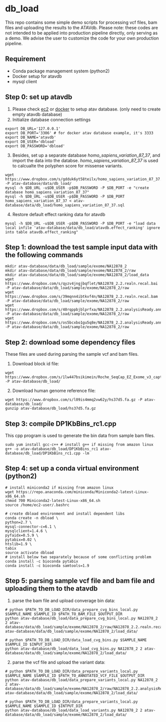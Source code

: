 # db_load

This repo contains some simple demo scripts for processing vcf files, bam files and uploading the results to the ATAVdb. Please note: these codes are not intended to be applied into production pipeline directly, only serving as a demo. We advise the user to customize the code for your own production pipeline.  

## Requirement
* Conda package management system (python2)
* Docker setup for atavdb  
* mysql client

## Step 0: set up atavdb
1. Please check [ec2](../ec2) or [docker](../docker) to setup atav database. (only need to create empty atavdb database)
2. Initialize database connection settings
```
export DB_URL='127.0.0.1'
export DB_PORT='3306' # for docker atav database example, it's 3333
export DB_NAME='atavdb'
export DB_USER='dbload'
export DB_PASSWORD='dbload'
```
3. Besides, set up a separate database _homo_sapiens_variation_87_37_, and import the data into the databse. _homo_sapiens_variation_87_37_ is used to calcualte the polyphen score for missense variants. 
```
wget https://www.dropbox.com/s/gdduk6yt58teilx/homo_sapiens_variation_87_37.sql -P atav-database/data/db_load/
mysql -h $DB_URL -u$DB_USER -p$DB_PASSWORD -P $DB_PORT -e "create database homo_sapiens_variation_87_37"
mysql -h $DB_URL -u$DB_USER -p$DB_PASSWORD -P $DB_PORT homo_sapiens_variation_87_37 < atav-database/data/db_load/homo_sapiens_variation_87_37.sql
```
4. Restore default effect ranking data for atavdb
```
mysql -h $DB_URL -u$DB_USER -p$DB_PASSWORD -P $DB_PORT -e "load data local infile 'atav-database/data/db_load/atavdb.effect_ranking' ignore into table atavdb.effect_ranking"
```

## Step 1: download the test sample input data with the following commands
```
mkdir atav-database/data/db_load/sample/exome/NA12878_2
mkdir atav-database/data/db_load/sample/exome/NA12878_2/raw
mkdir atav-database/data/db_load/sample/exome/NA12878_2/load_data
wget https://www.dropbox.com/s/qyzv4jngjbqflet/NA12878_2.2.realn.recal.bai -P atav-database/data/db_load/sample/exome/NA12878_2/raw
wget https://www.dropbox.com/s/39mqnn4ibtkvf4n/NA12878_2.2.realn.recal.bam -P atav-database/data/db_load/sample/exome/NA12878_2/raw
wget https://www.dropbox.com/s/40rqppbjblprfxa/NA12878_2.2.analysisReady.annotated.vcf.gz.tbi -P atav-database/data/db_load/sample/exome/NA12878_2/raw
wget https://www.dropbox.com/s/os5bcxbo1gu5q8e/NA12878_2.2.analysisReady.annotated.vcf.gz -P atav-database/data/db_load/sample/exome/NA12878_2/raw
```

## Step 2: download some dependency files 
These files are used during parsing the sample vcf and bam files. 
1. Download block id file:
```
wget https://www.dropbox.com/s/1lw447bsikimein/Roche_SeqCap_EZ_Exome_v3_capture_1kbBlocksIds.txt -P atav-database/db_load/
```
2. Download human genome reference file:
```
wget https://www.dropbox.com/s/l09is4mmq2vw62y/hs37d5.fa.gz -P atav-database/db_load/
gunzip atav-database/db_load/hs37d5.fa.gz
```

## Step 3: compile DP1KbBins_rc1.cpp
This cpp program is used to generate the bin data from sample bam files. 
```
sudo yum install gcc-c++ # install g++ if missing from amazon linux
g++ -o atav-database/db_load/DP1KbBins_rc1 atav-database/db_load/DP1KbBins_rc1.cpp -lm
```

## Step 4: set up a conda virtual environment (python2)
```
# install miniconda2 if missing from amazon linux 
wget https://repo.anaconda.com/miniconda/Miniconda2-latest-Linux-x86_64.sh
chmod 700 Miniconda2-latest-Linux-x86_64.sh
source /home/ec2-user/.bashrc

# create dbload environment and install dependent libs
conda create -n dbload \
python=2.7 \
mysql-connector-c=6.1 \
mysqlclient=1.4.6 \
pyfaidx=0.5.9 \
pytabix=0.02 \
htslib=1.9 \
tabix
source activate dbload
# install below two separately because of some conflicting problem
conda install -c bioconda pytabix
conda install -c bioconda samtools=1.9 
```

## Step 5: parsing sample vcf file and bam file and uploading them to the atavdb 
1. parse the bam file and upload converage bin data: 
```
# python $PATH_TO_DB_LOAD_DIR/data_prepare_cvg_bins_local.py $SAMPLE_NAME $SAMPLE_ID $PATH_TO_BAM_FILE $OUTPUT_DIR
python atav-database/db_load/data_prepare_cvg_bins_local.py NA12878_2 2 atav-database/data/db_load/sample/exome/NA12878_2/raw/NA12878_2.2.realn.recal.bam atav-database/data/db_load/sample/exome/NA12878_2/load_data/

# python $PATH_TO_DB_LOAD_DIR/data_load_cvg_bins.py $SAMPLE_NAME $SAMPLE_ID $INPUT_DIR
python atav-database/db_load/data_load_cvg_bins.py NA12878_2 2 atav-database/data/db_load/sample/exome/NA12878_2/load_data/
```

2. parse the vcf file and upload the variant data:
```
# python $PATH_TO_DB_LOAD_DIR/data_prepare_variants_local.py $SAMPLE_NAME $SAMPLE_ID $PATH_TO_ANNOTATED_VCF_FILE $OUTPUT_DIR
python atav-database/db_load/data_prepare_variants_local.py NA12878_2 2 atav-database/data/db_load/sample/exome/NA12878_2/raw/NA12878_2.2.analysisReady.annotated.vcf.gz atav-database/data/db_load/sample/exome/NA12878_2/load_data/

# python $PATH_TO_DB_LOAD_DIR/data_prepare_variants_local.py $SAMPLE_NAME $SAMPLE_ID $INTPUT_DIR
python atav-database/db_load/data_load_variants.py NA12878_2 2 atav-database/data/db_load/sample/exome/NA12878_2/load_data/
```
